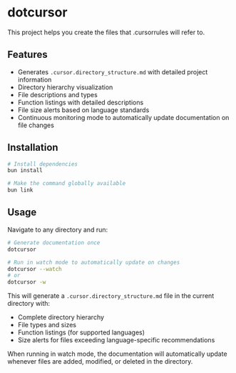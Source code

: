 # dotcursor

This project helps you create the files that .cursorrules will refer to.

## Features

- Generates `.cursor.directory_structure.md` with detailed project information
- Directory hierarchy visualization
- File descriptions and types
- Function listings with detailed descriptions
- File size alerts based on language standards
- Continuous monitoring mode to automatically update documentation on file changes

## Installation

```bash
# Install dependencies
bun install

# Make the command globally available
bun link
```

## Usage

Navigate to any directory and run:

```bash
# Generate documentation once
dotcursor

# Run in watch mode to automatically update on changes
dotcursor --watch
# or
dotcursor -w
```

This will generate a `.cursor.directory_structure.md` file in the current directory with:

- Complete directory hierarchy
- File types and sizes
- Function listings (for supported languages)
- Size alerts for files exceeding language-specific recommendations

When running in watch mode, the documentation will automatically update whenever files are added, modified, or deleted in the directory.
